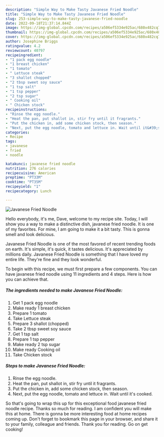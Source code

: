 ```yaml
---
description: "Simple Way to Make Tasty Javanese Fried Noodle"
title: "Simple Way to Make Tasty Javanese Fried Noodle"
slug: 253-simple-way-to-make-tasty-javanese-fried-noodle
date: 2022-09-18T21:37:14.844Z
image: https://img-global.cpcdn.com/recipes/a506ef5334e925ac/680x482cq70/javanese-fried-noodle-recipe-main-photo.jpg
thumbnail: https://img-global.cpcdn.com/recipes/a506ef5334e925ac/680x482cq70/javanese-fried-noodle-recipe-main-photo.jpg
cover: https://img-global.cpcdn.com/recipes/a506ef5334e925ac/680x482cq70/javanese-fried-noodle-recipe-main-photo.jpg
author: Josephine Briggs
ratingvalue: 4.2
reviewcount: 40797
recipeingredient:
- "1 pack egg noodle"
- "1 breast chicken"
- "1 tomato"
- " Lettuce steak"
- "3 shallot chopped"
- "2 tbsp sweet soy sauce"
- "1 tsp salt"
- "1 tsp pepper"
- "2 tsp sugar"
- " Cooking oil"
- " Chicken stock"
recipeinstructions:
- "Rinse the egg noodle."
- "Heat the pan, put shallot in, stir fry until it fragrants."
- "Put the chicken in, add some chicken stock, then season."
- "Next, put the egg noodle, tomato and lettuce in. Wait until it&#39;s cooked."
categories:
- Recipe
tags:
- javanese
- fried
- noodle

katakunci: javanese fried noodle 
nutrition: 276 calories
recipecuisine: American
preptime: "PT33M"
cooktime: "PT35M"
recipeyield: "1"
recipecategory: Lunch

---
```



![Javanese Fried Noodle](https://img-global.cpcdn.com/recipes/a506ef5334e925ac/680x482cq70/javanese-fried-noodle-recipe-main-photo.jpg)

Hello everybody, it's me, Dave, welcome to my recipe site. Today, I will show you a way to make a distinctive dish, javanese fried noodle. It is one of my favorites. For mine, I am going to make it a bit tasty. This is gonna smell and look delicious.



Javanese Fried Noodle is one of the most favored of recent trending foods on earth. It's simple, it's quick, it tastes delicious. It's appreciated by millions daily. Javanese Fried Noodle is something that I have loved my entire life. They're fine and they look wonderful.


To begin with this recipe, we must first prepare a few components. You can have javanese fried noodle using 11 ingredients and 4 steps. Here is how you can achieve that.

<!--inarticleads1-->

##### The ingredients needed to make Javanese Fried Noodle:

1. Get 1 pack egg noodle
1. Make ready 1 breast chicken
1. Prepare 1 tomato
1. Take  Lettuce steak
1. Prepare 3 shallot (chopped)
1. Take 2 tbsp sweet soy sauce
1. Get 1 tsp salt
1. Prepare 1 tsp pepper
1. Make ready 2 tsp sugar
1. Make ready  Cooking oil
1. Take  Chicken stock




<!--inarticleads2-->

##### Steps to make Javanese Fried Noodle:

1. Rinse the egg noodle.
1. Heat the pan, put shallot in, stir fry until it fragrants.
1. Put the chicken in, add some chicken stock, then season.
1. Next, put the egg noodle, tomato and lettuce in. Wait until it&#39;s cooked.




So that's going to wrap this up for this exceptional food javanese fried noodle recipe. Thanks so much for reading. I am confident you will make this at home. There is gonna be more interesting food at home recipes coming up. Don't forget to bookmark this page in your browser, and share it to your family, colleague and friends. Thank you for reading. Go on get cooking!
